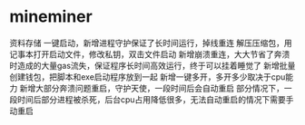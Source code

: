 # mineminer
资料存储
一键启动，新增进程守护保证了长时间运行，掉线重连
解压压缩包，用记事本打开启动文件，修改私钥，双击文件启动
新增崩溃重连，大大节省了奔溃时造成的大量gas流失，保证程序长时间高效运行，终于可以挂着睡觉了
新增批量创建钱包，把脚本和exe启动程序放到一起
新增一键多开，多开多少取决于cpu能力
新增大部分奔溃问题重启，守护天使，一段时间后会自动重启
部分情况下，一段时间后部分进程被杀死，后台cpu占用降低很多，无法自动重启的情况下需要手动重启
